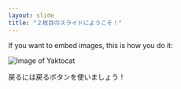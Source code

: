 ```yaml
---
layout: slide
title: "２枚目のスライドにようこそ！"
---
```

If you want to embed images, this is how you do it:

![Image of Yaktocat](https://octodex.github.com/images/yaktocat.png)

戻るには戻るボタンを使いましょう！
